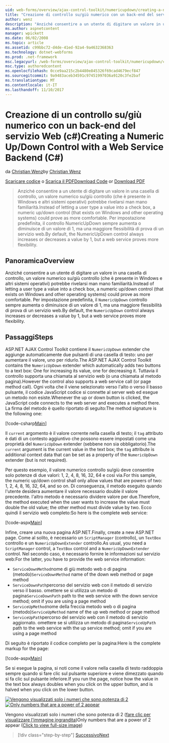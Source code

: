 ```yaml
---
uid: web-forms/overview/ajax-control-toolkit/numericupdown/creating-a-numeric-up-down-control-with-a-web-service-backend-cs
title: "Creazione di controllo su/giù numerico con un back-end del servizio Web (c#) | Documenti Microsoft"
author: wenz
description: "Anziché consentire a un utente di digitare un valore in una casella di controllo, un controllo (che è presente in Windows e altri sistemi operativi) su/giù numerico potrebbe rivelarsi man mano c..."
ms.author: aspnetcontent
manager: wpickett
ms.date: 06/02/2008
ms.topic: article
ms.assetid: c99bbc72-d4de-41ed-92a4-9a4632368363
ms.technology: dotnet-webforms
ms.prod: .net-framework
msc.legacyurl: /web-forms/overview/ajax-control-toolkit/numericupdown/creating-a-numeric-up-down-control-with-a-web-service-backend-cs
msc.type: authoredcontent
ms.openlocfilehash: 0cce9aa215c2b4480e845326f69cad4679ecf847
ms.sourcegitcommit: 9a9483aceb34591c97451997036a9120c3fe2baf
ms.translationtype: MT
ms.contentlocale: it-IT
ms.lasthandoff: 11/10/2017
---
```

<a name="creating-a-numeric-updown-control-with-a-web-service-backend-c"></a><span data-ttu-id="99035-103">Creazione di un controllo su/giù numerico con un back-end del servizio Web (c#)</span><span class="sxs-lookup"><span data-stu-id="99035-103">Creating a Numeric Up/Down Control with a Web Service Backend (C#)</span></span>
====================
<span data-ttu-id="99035-104">da [Christian Wenz](https://github.com/wenz)</span><span class="sxs-lookup"><span data-stu-id="99035-104">by [Christian Wenz](https://github.com/wenz)</span></span>

<span data-ttu-id="99035-105">[Scaricare codice](http://download.microsoft.com/download/9/3/f/93f8daea-bebd-4821-833b-95205389c7d0/numericupdown1.cs.zip) o [Scarica il PDF](http://download.microsoft.com/download/2/d/c/2dc10e34-6983-41d4-9c08-f78f5387d32b/numericupdown1CS.pdf)</span><span class="sxs-lookup"><span data-stu-id="99035-105">[Download Code](http://download.microsoft.com/download/9/3/f/93f8daea-bebd-4821-833b-95205389c7d0/numericupdown1.cs.zip) or [Download PDF](http://download.microsoft.com/download/2/d/c/2dc10e34-6983-41d4-9c08-f78f5387d32b/numericupdown1CS.pdf)</span></span>

> <span data-ttu-id="99035-106">Anziché consentire a un utente di digitare un valore in una casella di controllo, un valore numerico su/giù controllo (che è presente in Windows e altri sistemi operativi) potrebbe rivelarsi man mano familiarità.</span><span class="sxs-lookup"><span data-stu-id="99035-106">Instead of letting a user type a value into a check box, a numeric up/down control (that exists on Windows and other operating systems) could prove as more comfortable.</span></span> <span data-ttu-id="99035-107">Per impostazione predefinita, il controllo NumericUpDown sempre aumenta o diminuisce di un valore di 1, ma una maggiore flessibilità di prova di un servizio web.</span><span class="sxs-lookup"><span data-stu-id="99035-107">By default, the NumericUpDown control always increases or decreases a value by 1, but a web service proves more flexibility.</span></span>


## <a name="overview"></a><span data-ttu-id="99035-108">Panoramica</span><span class="sxs-lookup"><span data-stu-id="99035-108">Overview</span></span>

<span data-ttu-id="99035-109">Anziché consentire a un utente di digitare un valore in una casella di controllo, un valore numerico su/giù controllo (che è presente in Windows e altri sistemi operativi) potrebbe rivelarsi man mano familiarità.</span><span class="sxs-lookup"><span data-stu-id="99035-109">Instead of letting a user type a value into a check box, a numeric up/down control (that exists on Windows and other operating systems) could prove as more comfortable.</span></span> <span data-ttu-id="99035-110">Per impostazione predefinita, il `NumericUpDown` controllo sempre aumenta o diminuisce di un valore di 1, ma una maggiore flessibilità di prova di un servizio web.</span><span class="sxs-lookup"><span data-stu-id="99035-110">By default, the `NumericUpDown` control always increases or decreases a value by 1, but a web service proves more flexibility.</span></span>

## <a name="steps"></a><span data-ttu-id="99035-111">Passaggi</span><span class="sxs-lookup"><span data-stu-id="99035-111">Steps</span></span>

<span data-ttu-id="99035-112">ASP.NET AJAX Control Toolkit contiene il `NumericUpDown` extender che aggiunge automaticamente due pulsanti di una casella di testo: uno per aumentare il valore, uno per ridurlo.</span><span class="sxs-lookup"><span data-stu-id="99035-112">The ASP.NET AJAX Control Toolkit contains the `NumericUpDown` extender which automatically adds two buttons to a text box: One for increasing its value, one for decreasing it.</span></span> <span data-ttu-id="99035-113">Tuttavia il controllo supporta una chiamata al servizio web (o una chiamata al metodo pagina).</span><span class="sxs-lookup"><span data-stu-id="99035-113">However the control also supports a web service call (or page method call).</span></span> <span data-ttu-id="99035-114">Ogni volta che il viene selezionato verso l'alto o verso il basso pulsante, il codice JavaScript codice si connette al server web ed esegue un metodo non esiste.</span><span class="sxs-lookup"><span data-stu-id="99035-114">Whenever the up or down button is clicked, the JavaScript code connects to the web server and executes a method there.</span></span> <span data-ttu-id="99035-115">La firma del metodo è quello riportato di seguito:</span><span class="sxs-lookup"><span data-stu-id="99035-115">The method signature is the following one:</span></span>

[!code-csharp[Main](creating-a-numeric-up-down-control-with-a-web-service-backend-cs/samples/sample1.cs)]

<span data-ttu-id="99035-116">Il `current` argomento è il valore corrente nella casella di testo; il `tag` attributo è dati di un contesto aggiuntivo che possono essere impostati come una proprietà del `NumericUpDown` extender (sebbene non sia obbligatorio).</span><span class="sxs-lookup"><span data-stu-id="99035-116">The `current` argument is the current value in the text box; the `tag` attribute is additional context data that can be set as a property of the `NumericUpDown` extender (but is not required).</span></span>

<span data-ttu-id="99035-117">Per questo esempio, il valore numerico controllo su/giù deve consentire solo potenze di due valori: 1, 2, 4, 8, 16, 32, 64 e così via.</span><span class="sxs-lookup"><span data-stu-id="99035-117">For this sample, the numeric up/down control shall only allow values that are powers of two: 1, 2, 4, 8, 16, 32, 64, and so on.</span></span> <span data-ttu-id="99035-118">Di conseguenza, il metodo eseguito quando l'utente desidera aumentare il valore necessario double il valore precedente. l'altro metodo è necessario dividere valore per due.</span><span class="sxs-lookup"><span data-stu-id="99035-118">Therefore, the method executed when the user wants to increase the value must double the old value; the other method must divide value by two.</span></span> <span data-ttu-id="99035-119">Ecco quindi il servizio web completo:</span><span class="sxs-lookup"><span data-stu-id="99035-119">So here is the complete web service:</span></span>

[!code-aspx[Main](creating-a-numeric-up-down-control-with-a-web-service-backend-cs/samples/sample2.aspx)]

<span data-ttu-id="99035-120">Infine, creare una nuova pagina ASP.NET.</span><span class="sxs-lookup"><span data-stu-id="99035-120">Finally, create a new ASP.NET page.</span></span> <span data-ttu-id="99035-121">Come al solito, è necessario un `ScriptManager` (controllo), un `TextBox` controllo e un `NumericUpDownExtender` controllo.</span><span class="sxs-lookup"><span data-stu-id="99035-121">As usual, you need a `ScriptManager` control, a `TextBox` control and a `NumericUpDownExtender` control.</span></span> <span data-ttu-id="99035-122">Nel secondo caso, è necessario fornire le informazioni sul servizio web:</span><span class="sxs-lookup"><span data-stu-id="99035-122">For the latter, you have to provide the web service information:</span></span>

- <span data-ttu-id="99035-123">`ServiceDownMethod`nome di giù metodo web o di pagina (metodo)</span><span class="sxs-lookup"><span data-stu-id="99035-123">`ServiceDownMethod` name of the down web method or page method</span></span>
- <span data-ttu-id="99035-124">`ServiceDownPath`percorso del servizio web con il metodo di servizio verso il basso. omettere se si utilizza un metodo di pagina</span><span class="sxs-lookup"><span data-stu-id="99035-124">`ServiceDownPath` path to the web service with the down service method; omit if you are using a page method</span></span>
- <span data-ttu-id="99035-125">`ServiceUpMethod`nome della freccia metodo web o di pagina (metodo)</span><span class="sxs-lookup"><span data-stu-id="99035-125">`ServiceUpMethod` name of the up web method or page method</span></span>
- <span data-ttu-id="99035-126">`ServiceUpPath`percorso del servizio web con il metodo di servizio aggiornato. omettere se si utilizza un metodo di pagina</span><span class="sxs-lookup"><span data-stu-id="99035-126">`ServiceUpPath` path to the web service with the up service method; omit if you are using a page method</span></span>

<span data-ttu-id="99035-127">Di seguito è riportato il codice completo per la pagina:</span><span class="sxs-lookup"><span data-stu-id="99035-127">Here is the complete markup for the page:</span></span>

[!code-aspx[Main](creating-a-numeric-up-down-control-with-a-web-service-backend-cs/samples/sample3.aspx)]

<span data-ttu-id="99035-128">Se si esegue la pagina, si noti come il valore nella casella di testo raddoppia sempre quando si fare clic sul pulsante superiore e viene dimezzato quando si fa clic sul pulsante inferiore.</span><span class="sxs-lookup"><span data-stu-id="99035-128">If you run the page, notice how the value in the text box always doubles when you click on the upper button, and is halved when you click on the lower button.</span></span>


<span data-ttu-id="99035-129">[![Vengono visualizzati solo i numeri che sono potenza di 2](creating-a-numeric-up-down-control-with-a-web-service-backend-cs/_static/image2.png)](creating-a-numeric-up-down-control-with-a-web-service-backend-cs/_static/image1.png)</span><span class="sxs-lookup"><span data-stu-id="99035-129">[![Only numbers that are a power of 2 appear](creating-a-numeric-up-down-control-with-a-web-service-backend-cs/_static/image2.png)](creating-a-numeric-up-down-control-with-a-web-service-backend-cs/_static/image1.png)</span></span>

<span data-ttu-id="99035-130">Vengono visualizzati solo i numeri che sono potenza di 2 ([fare clic per visualizzare l'immagine ingrandita](creating-a-numeric-up-down-control-with-a-web-service-backend-cs/_static/image3.png))</span><span class="sxs-lookup"><span data-stu-id="99035-130">Only numbers that are a power of 2 appear ([Click to view full-size image](creating-a-numeric-up-down-control-with-a-web-service-backend-cs/_static/image3.png))</span></span>

>[!div class="step-by-step"]
[<span data-ttu-id="99035-131">Successivo</span><span class="sxs-lookup"><span data-stu-id="99035-131">Next</span></span>](creating-a-numeric-up-down-control-with-a-web-service-backend-vb.md)
